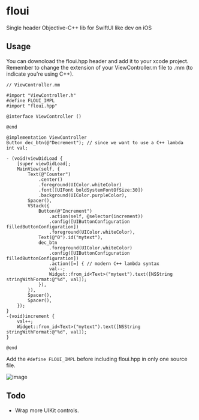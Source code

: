 # floui
Single header Objective-C++ lib for SwiftUI like dev on iOS

## Usage
You can downoload the floui.hpp header and add it to your xcode project. Remember to change the extension of your ViewController.m file to .mm (to indicate you're using C++).
```objc
// ViewController.mm

#import "ViewController.h"
#define FLOUI_IMPL
#import "floui.hpp"

@interface ViewController ()

@end

@implementation ViewController
Button dec_btn(@"Decrement"); // since we want to use a C++ lambda
int val;

- (void)viewDidLoad {
    [super viewDidLoad];
    MainView(self, {
        Text(@"Counter")
            .center()
            .foreground(UIColor.whiteColor)
            .font([UIFont boldSystemFontOfSize:30])
            .background(UIColor.purpleColor),
        Spacer(),
        VStack({
            Button(@"Increment")
                .action(self, @selector(increment))
                .config([UIButtonConfiguration filledButtonConfiguration])
                .foreground(UIColor.whiteColor),
            Text(@"0").id("mytext"),
            dec_btn
                .foreground(UIColor.whiteColor)
                .config([UIButtonConfiguration filledButtonConfiguration])
                .action([=] { // modern C++ lambda syntax
                val--;
                Widget::from_id<Text>("mytext").text([NSString stringWithFormat:@"%d", val]);
            }),
        }),
        Spacer(),
        Spacer(),
    });
}
-(void)increment {
    val++;
    Widget::from_id<Text>("mytext").text([NSString stringWithFormat:@"%d", val]);
}

@end
```
Add the `#define FLOUI_IMPL` before including floui.hpp in only one source file.

![image](https://user-images.githubusercontent.com/37966791/173707028-a6e076c2-4170-459e-88a7-bd555ecfd1fa.png)

## Todo
- Wrap more UIKit controls.
